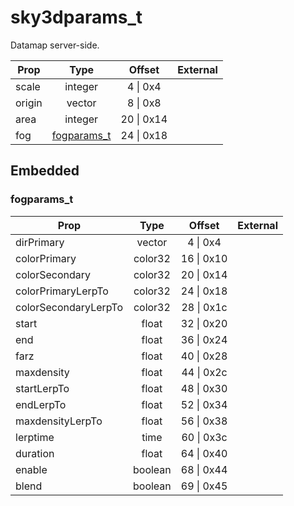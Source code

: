 # sky3dparams_t
Datamap server-side.

|Prop|Type|Offset|External|
|---|:-:|:-:|--:|
|scale|integer|4 \| 0x4||
|origin|vector|8 \| 0x8||
|area|integer|20 \| 0x14||
|fog|[fogparams_t](#fogparams_t)|24 \| 0x18||

## Embedded

### fogparams_t

|Prop|Type|Offset|External|
|---|:-:|:-:|--:|
|dirPrimary|vector|4 \| 0x4|
|colorPrimary|color32|16 \| 0x10|
|colorSecondary|color32|20 \| 0x14|
|colorPrimaryLerpTo|color32|24 \| 0x18|
|colorSecondaryLerpTo|color32|28 \| 0x1c|
|start|float|32 \| 0x20|
|end|float|36 \| 0x24|
|farz|float|40 \| 0x28|
|maxdensity|float|44 \| 0x2c|
|startLerpTo|float|48 \| 0x30|
|endLerpTo|float|52 \| 0x34|
|maxdensityLerpTo|float|56 \| 0x38|
|lerptime|time|60 \| 0x3c|
|duration|float|64 \| 0x40|
|enable|boolean|68 \| 0x44|
|blend|boolean|69 \| 0x45|
